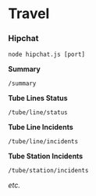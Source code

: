 # Travel

### Hipchat

```
node hipchat.js [port]
```

**Summary**
```
/summary
```

**Tube Lines Status**
```
/tube/line/status
```

**Tube Line Incidents**
```
/tube/line/incidents
```

**Tube Station Incidents**
```
/tube/station/incidents
```

_etc._

<!--
_n.b. this is a work in progress_

Get travel updates and statuses from your terminal.

## Installation

...

## Usage

Run any command with `-h|--help` to see a full list of options.

**List available providers**
```
$ travel providers
```

**Use a travel provider**
```
$ travel providers use [provider] [alias]
$ travel providers use tfl
$ travel providers use national-rail nr
```

**Remove a travel provider**
```
$ travel providers remove [provider]
$ travel providers remove national-rail
```

**Status**
```
$ travel status
```

**Favourites**
```
$ travel favourite [command]
$ travel favourite tfl District --east
```

## Travel Providers

### UK

#### Transport for London (TFL)

**Lines**
```
$ travel tfl [line] [options]
$ travel tfl District --east
```

**Stations**
```
$ travel tfl [station] [options]
$ travel tfl Victoria
```

**Roads**
```
$ travel tfl roads
```

#### National Rail

**Stations**
```
$ travel nr
```
-->